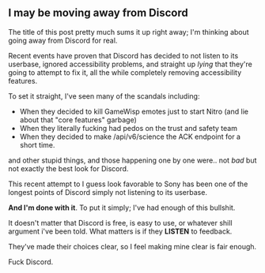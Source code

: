 ## I may be moving away from Discord

The title of this post pretty much sums it up right away; I'm thinking about going away from Discord for real.

Recent events have proven that Discord has decided to not listen to its userbase, ignored accessibility problems, 
and straight up *lying* that they're going to attempt to fix it, all the while completely removing accessibility features.

To set it straight, I've seen many of the scandals including:

- When they decided to kill GameWisp emotes just to start Nitro (and lie about that "core features" garbage)
- When they literally fucking had pedos on the trust and safety team
- When they decided to make /api/v6/science the ACK endpoint for a short time.

and other stupid things, and those happening one by one were.. not *bad* but not exactly the best look for Discord.

This recent attempt to I guess look favorable to Sony has been one of the longest points of Discord simply not listening to its userbase.

**And I'm done with it**. To put it simply; I've had enough of this bullshit. 

It doesn't matter that Discord is free, is easy to use, or whatever shill argument i've been told. What matters is if they **LISTEN** to feedback.

They've made their choices clear, so I feel making mine clear is fair enough.


Fuck Discord.
